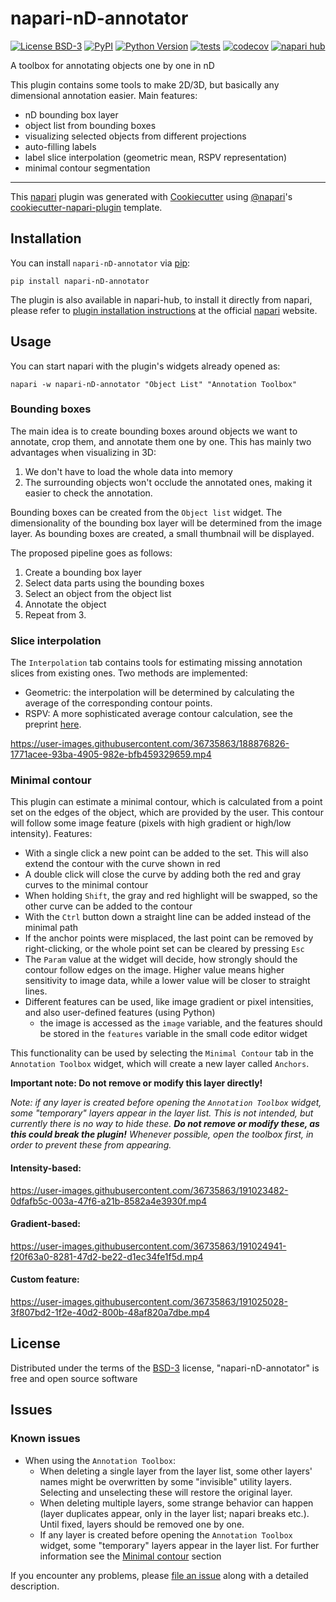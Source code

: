 # napari-nD-annotator

[![License BSD-3](https://img.shields.io/pypi/l/napari-nD-annotator.svg?color=green)](https://github.com/bauerdavid/napari-nD-annotator/raw/main/LICENSE)
[![PyPI](https://img.shields.io/pypi/v/napari-nD-annotator.svg?color=green)](https://pypi.org/project/napari-nD-annotator)
[![Python Version](https://img.shields.io/pypi/pyversions/napari-nD-annotator.svg?color=green)](https://python.org)
[![tests](https://github.com/bauerdavid/napari-nD-annotator/workflows/tests/badge.svg)](https://github.com/bauerdavid/napari-nD-annotator/actions)
[![codecov](https://codecov.io/gh/bauerdavid/napari-nD-annotator/branch/main/graph/badge.svg)](https://codecov.io/gh/bauerdavid/napari-nD-annotator)
[![napari hub](https://img.shields.io/endpoint?url=https://api.napari-hub.org/shields/napari-nD-annotator)](https://napari-hub.org/plugins/napari-nD-annotator)

A toolbox for annotating objects one by one in nD

This plugin contains some tools to make 2D/3D, but basically any dimensional annotation easier.
Main features:
 * nD bounding box layer
 * object list from bounding boxes
 * visualizing selected objects from different projections
 * auto-filling labels
 * label slice interpolation (geometric mean, RSPV representation)
 * minimal contour segmentation

----------------------------------

This [napari] plugin was generated with [Cookiecutter] using [@napari]'s [cookiecutter-napari-plugin] template.

<!--
Don't miss the full getting started guide to set up your new package:
https://github.com/napari/cookiecutter-napari-plugin#getting-started

and review the napari docs for plugin developers:
https://napari.org/plugins/index.html
-->

## Installation

You can install `napari-nD-annotator` via [pip]:

    pip install napari-nD-annotator

The plugin is also available in napari-hub, to install it directly from napari, please refer to
[plugin installation instructions] at the official [napari] website.

## Usage
You can start napari with the plugin's widgets already opened as:

    napari -w napari-nD-annotator "Object List" "Annotation Toolbox"


### Bounding boxes
The main idea is to create bounding boxes around objects we want to annotate, crop them, and annotate them one by one. This has mainly two advantages when visualizing in 3D:

1. We don't have to load the whole data into memory
2. The surrounding objects won't occlude the annotated ones, making it easier to check the annotation.

Bounding boxes can be created from the `Object list` widget. The dimensionality of the bounding box layer will be determined from the image layer. As bounding boxes are created, a small thumbnail will be displayed.

The proposed pipeline goes as follows:

 1. Create a bounding box layer
 2. Select data parts using the bounding boxes
 3. Select an object from the object list
 4. Annotate the object
 5. Repeat from 3.

### Slice interpolation
The `Interpolation` tab contains tools for estimating missing annotation slices from existing ones. Two methods are implemented:
 * Geometric: the interpolation will be determined by calculating the average of the corresponding contour points.
 * RSPV: A more sophisticated average contour calculation, see the preprint [here](https://arxiv.org/pdf/1901.02823.pdf).

https://user-images.githubusercontent.com/36735863/188876826-1771acee-93ba-4905-982e-bfb459329659.mp4

### Minimal contour
This plugin can estimate a minimal contour, which is calculated from a point set on the edges of the object, which are provided by the user. This contour will follow some image feature (pixels with high gradient or high/low intensity).
Features:
 * With a single click a new point can be added to the set. This will also extend the contour with the curve shown in red
 * A double click will close the curve by adding both the red and gray curves to the minimal contour
 * When holding `Shift`, the gray and red highlight will be swapped, so the other curve can be added to the contour
 * With the `Ctrl` button down a straight line can be added instead of the minimal path
 * If the anchor points were misplaced, the last point can be removed by right-clicking, or the whole point set can be cleared by pressing `Esc`
 * The `Param` value at the widget will decide, how strongly should the contour follow edges on the image. Higher value means higher sensitivity to image data, while a lower value will be closer to straight lines.
 * Different features can be used, like image gradient or pixel intensities, and also user-defined features (using Python)
   * the image is accessed as the `image` variable, and the features should be stored in the `features` variable in the small code editor widget

This functionality can be used by selecting the `Minimal Contour` tab in the `Annotation Toolbox` widget, which will create a new layer called `Anchors`.

**Important note: Do not remove or modify this layer directly!**

*Note: if any layer is created before opening the `Annotation Toolbox` widget, some "temporary" layers appear in the layer list. This is not intended, but currently there is no way to hide these. __Do not remove or modify these, as this could break the plugin!__ Whenever possible, open the toolbox first, in order to prevent these from appearing.*

#### Intensity-based:

https://user-images.githubusercontent.com/36735863/191023482-0dfafb5c-003a-47f6-a21b-8582a4e3930f.mp4

#### Gradient-based:

https://user-images.githubusercontent.com/36735863/191024941-f20f63a0-8281-47d2-be22-d1ec34fe1f5d.mp4

#### Custom feature:

https://user-images.githubusercontent.com/36735863/191025028-3f807bd2-1f2e-40d2-800b-48af820a7dbe.mp4

## License

Distributed under the terms of the [BSD-3] license,
"napari-nD-annotator" is free and open source software

## Issues

### Known issues
 * When using the `Annotation Toolbox`:
   * When deleting a single layer from the layer list, some other layers' names might be overwritten by some "invisible" utility layers. Selecting and unselecting these will restore the original layer.
   * When deleting multiple layers, some strange behavior can happen (layer duplicates appear, only in the layer list; napari breaks etc.). Until fixed, layers should be removed one by one.
   * If any layer is created before opening the `Annotation Toolbox` widget, some "temporary" layers appear in the layer list. For further information see the [Minimal contour](https://github.com/bauerdavid/napari-nD-annotator/edit/mean_contour/README.md#minimal-contour) section

If you encounter any problems, please [file an issue] along with a detailed description.

[napari]: https://github.com/napari/napari
[Cookiecutter]: https://github.com/audreyr/cookiecutter
[@napari]: https://github.com/napari
[MIT]: http://opensource.org/licenses/MIT
[BSD-3]: http://opensource.org/licenses/BSD-3-Clause
[GNU GPL v3.0]: http://www.gnu.org/licenses/gpl-3.0.txt
[GNU LGPL v3.0]: http://www.gnu.org/licenses/lgpl-3.0.txt
[Apache Software License 2.0]: http://www.apache.org/licenses/LICENSE-2.0
[Mozilla Public License 2.0]: https://www.mozilla.org/media/MPL/2.0/index.txt
[cookiecutter-napari-plugin]: https://github.com/napari/cookiecutter-napari-plugin

[napari]: https://github.com/napari/napari
[tox]: https://tox.readthedocs.io/en/latest/
[pip]: https://pypi.org/project/pip/
[PyPI]: https://pypi.org/
[plugin installation instructions]: https://napari.org/plugins/find_and_install_plugin.html
[file an issue]: https://github.com/bauerdavid/napari-nD-annotator/issues/new/choose
